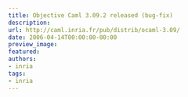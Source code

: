 ```yaml
---
title: Objective Caml 3.09.2 released (bug-fix)
description:
url: http://caml.inria.fr/pub/distrib/ocaml-3.09/
date: 2006-04-14T00:00:00-00:00
preview_image:
featured:
authors:
- inria
tags:
- inria
---
```



